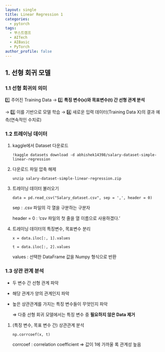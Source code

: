 ```yaml
---
layout: single
title: Linear Regression 1
categories:
  - pytorch
tags:
  - 부스트캠프
  - AITech
  - AIBasic
  - PyTorch
author_profile: false
---
```

## 1. 선형 회귀 모델

### 1.1 선형 회귀의 의미

1️⃣ 주어진 Training Data → 2️⃣ **특징 변수(x)와 목표변수(t) 간 선형 관계 분석** 

→ 3️⃣ 이를 기반으로 모델 학습 → 4️⃣ 새로운 입력 데이터(Training Data X)의 결과 예측(연속적인 수치로)

### 1.2 트레이닝 데이터

1. kaggle에서 Dataset 다운로드
    
    `!kaggle datasets download -d abhishek14398/salary-dataset-simple-linear-regression`
    
2. 다운로드 파일 압축 해제
    
    `unzip salary-dataset-simple-linear-regression.zip`
    
3. 트레이닝 데이터 불러오기
    
    `data = pd.read_csv("Salary_dataset.csv", sep = ',', header = 0)`
    
    sep : .csv 파일의 각 열을 구분하는 구분자
    
    header = 0 : ‘csv 파일의 첫 줄을 열 이름으로 사용하겠다.’
    
4. 트레이닝 데이터의 특징변수, 목표변수 분리
    
    `x = data.iloc[:, 1].values` 
    
    `t = data.iloc[:, 2].values`
    
    values : 선택한 DataFrame 값을 Numpy 형식으로 반환
    

### 1.3 상관 관계 분석

- 두 변수 간 선형 관계 파악
- 해당 관계가 양의 관계인지 파악
- 높은 상관관계를 가지는 특징 변수들이 무엇인지 파악
    
    ⇒ 다중 선형 회귀 모델에서는 특징 변수 중 **필요하지 않은 Data 제거**
    
1. (특징 변수, 목표 변수 간) 상관관계 분석
    
    `np.corrcoef(x, t)`
    
    corrcoef : correlation coefficient ⇒ 값이 1에 가까울 록 관계성 높음